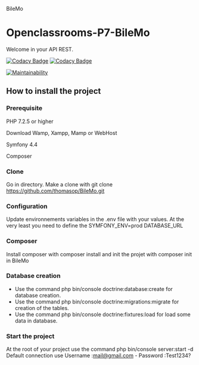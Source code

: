 BileMo

# Openclassrooms-P7-BileMo

Welcome in your API REST.

[![Codacy Badge](https://api.codacy.com/project/badge/Grade/8cad10b29ad04ec1945e50373e388b55)](https://app.codacy.com/gh/thomasop/BileMo?utm_source=github.com&utm_medium=referral&utm_content=thomasop/BileMo&utm_campaign=Badge_Grade_Settings)
[![Codacy Badge](https://app.codacy.com/project/badge/Grade/c1b5a53c1f76435cbf8ba59cdbcb237b)](https://www.codacy.com/gh/thomasop/BileMo/dashboard?utm_source=github.com&amp;utm_medium=referral&amp;utm_content=thomasop/BileMo&amp;utm_campaign=Badge_Grade)

[![Maintainability](https://api.codeclimate.com/v1/badges/cf0d5acdb153211eb532/maintainability)](https://codeclimate.com/github/thomasop/BileMo/maintainability)

## How to install the project

### Prerequisite
PHP 7.2.5 or higher

Download Wamp, Xampp, Mamp or WebHost

Symfony 4.4

Composer

### Clone
Go in directory.
Make a clone with git clone https://github.com/thomasop/BileMo.git

### Configuration
Update environnements variables in the .env file with your values.
At the very least you need to define the SYMFONY_ENV=prod
DATABASE_URL

### Composer
Install composer with composer install and init the projet with composer init in BileMo

### Database creation
*  Use the command php bin/console doctrine:database:create for database creation.
*  Use the command php bin/console doctrine:migrations:migrate for creation of the tables.
*  Use the command php bin/console doctrine:fixtures:load for load some data in database.

### Start the project
At the root of your project use the command php bin/console server:start -d
Default connection use Username :mail@gmail.com - Password :Test1234?
